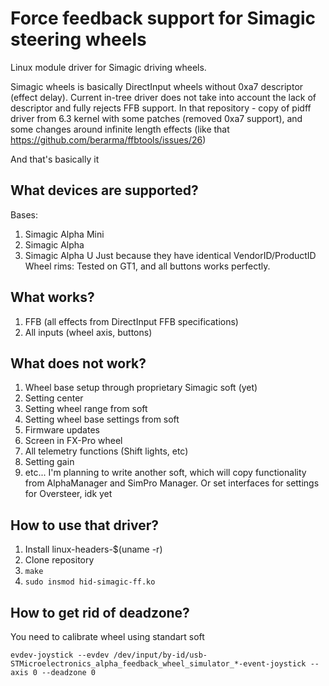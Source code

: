 # Force feedback support for Simagic steering wheels

Linux module driver for Simagic driving wheels.

Simagic wheels is basically DirectInput wheels without 0xa7 descriptor (effect delay). Current in-tree driver does not take into account the lack of descriptor and fully rejects FFB support.
In that repository - copy of pidff driver from 6.3 kernel with some patches (removed 0xa7 support), and some changes around infinite length effects (like that https://github.com/berarma/ffbtools/issues/26)

And that's basically it

## What devices are supported?
Bases:
1. Simagic Alpha Mini
2. Simagic Alpha
3. Simagic Alpha U
Just because they have identical VendorID/ProductID
Wheel rims:
Tested on GT1, and all buttons works perfectly.


## What works?
1. FFB (all effects from DirectInput FFB specifications)
2. All inputs (wheel axis, buttons)


## What does not work?
1. Wheel base setup through proprietary Simagic soft (yet)
  1. Setting center
  2. Setting wheel range from soft
  3. Setting wheel base settings from soft
  4. Firmware updates
  5. Screen in FX-Pro wheel
  6. All telemetry functions (Shift lights, etc)
  7. Setting gain
  8. etc...
I'm planning to write another soft, which will copy functionality from AlphaManager and SimPro Manager. Or set interfaces for settings for Oversteer, idk yet


## How to use that driver?
1. Install linux-headers-$(uname -r)
2. Clone repository
3. `make`
4. `sudo insmod hid-simagic-ff.ko`


## How to get rid of deadzone?
You need to calibrate wheel using standart soft
```
evdev-joystick --evdev /dev/input/by-id/usb-STMicroelectronics_alpha_feedback_wheel_simulator_*-event-joystick --axis 0 --deadzone 0
```
